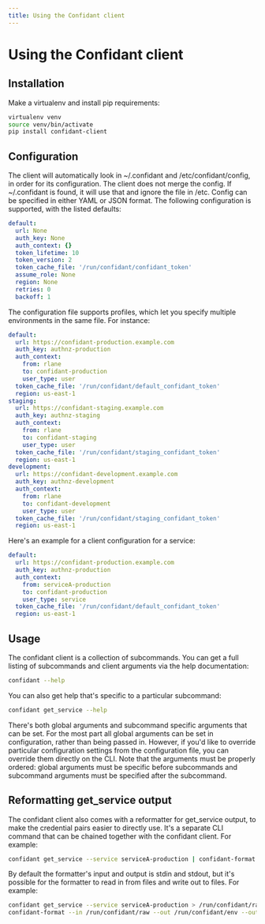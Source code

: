 ```yaml
---
title: Using the Confidant client
---
```


# Using the Confidant client

## Installation

Make a virtualenv and install pip requirements:

```bash
virtualenv venv
source venv/bin/activate
pip install confidant-client
```

## Configuration

The client will automatically look in ~/.confidant and /etc/confidant/config,
in order for its configuration. The client does not merge the config. If
~/.confidant is found, it will use that and ignore the file in /etc. Config can
be specified in either YAML or JSON format. The following configuration is
supported, with the listed defaults:

```yaml
default:
  url: None
  auth_key: None
  auth_context: {}
  token_lifetime: 10
  token_version: 2
  token_cache_file: '/run/confidant/confidant_token'
  assume_role: None
  region: None
  retries: 0
  backoff: 1
```

The configuration file supports profiles, which let you specify multiple
environments in the same file. For instance:

```yaml
default:
  url: https://confidant-production.example.com
  auth_key: authnz-production
  auth_context:
    from: rlane
    to: confidant-production
    user_type: user
  token_cache_file: '/run/confidant/default_confidant_token'
  region: us-east-1
staging:
  url: https://confidant-staging.example.com
  auth_key: authnz-staging
  auth_context:
    from: rlane
    to: confidant-staging
    user_type: user
  token_cache_file: '/run/confidant/staging_confidant_token'
  region: us-east-1
development:
  url: https://confidant-development.example.com
  auth_key: authnz-development
  auth_context:
    from: rlane
    to: confidant-development
    user_type: user
  token_cache_file: '/run/confidant/staging_confidant_token'
  region: us-east-1
```

Here's an example for a client configuration for a service:

```yaml
default:
  url: https://confidant-production.example.com
  auth_key: authnz-production
  auth_context:
    from: serviceA-production
    to: confidant-production
    user_type: service
  token_cache_file: '/run/confidant/default_confidant_token'
  region: us-east-1
```

## Usage

The confidant client is a collection of subcommands. You can get a full listing
of subcommands and client arguments via the help documentation:

```bash
confidant --help
```

You can also get help that's specific to a particular subcommand:

```bash
confidant get_service --help
```

There's both global arguments and subcommand specific arguments that can be
set. For the most part all global arguments can be set in configuration, rather
than being passed in. However, if you'd like to override particular
configuration settings from the configuration file, you can override them
directly on the CLI. Note that the arguments must be properly ordered: global
arguments must be specific before subcommands and subcommand arguments must be
specified after the subcommand.

## Reformatting get\_service output

The confidant client also comes with a reformatter for get\_service output, to
make the credential pairs easier to directly use. It's a separate CLI command
that can be chained together with the confidant client. For example:

```bash
confidant get_service --service serviceA-production | confidant-format --out-format env_export --out /run/confidant/env
```

By default the formatter's input and output is stdin and stdout, but it's
possible for the formatter to read in from files and write out to files. For
example:

```bash
confidant get_service --service serviceA-production > /run/confidant/raw
confidant-format --in /run/confidant/raw --out /run/confidant/env --out-format env_export
```
